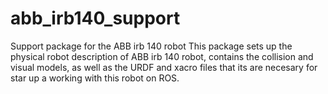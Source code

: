 # abb_irb140_support
Support package for the ABB irb 140 robot
This package sets up the physical robot description of ABB irb 140 robot, contains the collision and visual models, as well as the URDF and xacro files that its are necesary for star up a working with this robot on ROS.
